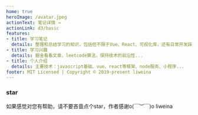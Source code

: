 ```yaml
---
home: true
heroImage: /avatar.jpeg
actionText: 笔记详情 →
actionLink: d3/basic
features:
- title: 学习笔记
  details: 整理和总结学习的知识，包括但不限于Vue、React、可视化库，还有日常开发踩坑...
- title: 学习兴趣
  details: 掘金看看文章，leetcode算法，保持技术的前沿性...
- title: 个人介绍
  details: 主要技术：javascript基础、vue、react等框架、node服务、小程序...
footer: MIT Licensed | Copyright © 2019-present liweina
---
```


### star
如果感觉对您有帮助，请不要吝啬点个star，作者感谢o(￣︶￣)o  liweina